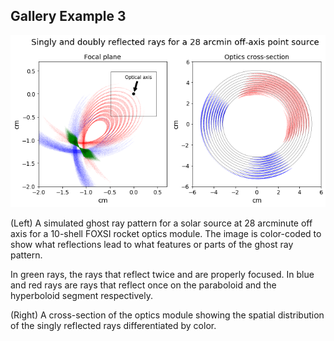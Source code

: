 Gallery Example 3
-----------------

![](gallery_example3.png)

(Left) A simulated ghost ray pattern for a solar source at 28 arcminute off axis for a 
10-shell FOXSI rocket optics module. The image is color-coded to show
what reflections lead to what features or parts of the ghost ray pattern.

In green rays, the rays that reflect twice and are properly focused. 
In blue and red rays are rays that reflect once on the paraboloid and 
the hyperboloid segment respectively. 

(Right) A cross-section of the optics module showing the spatial distribution 
of the singly reflected rays differentiated by color.